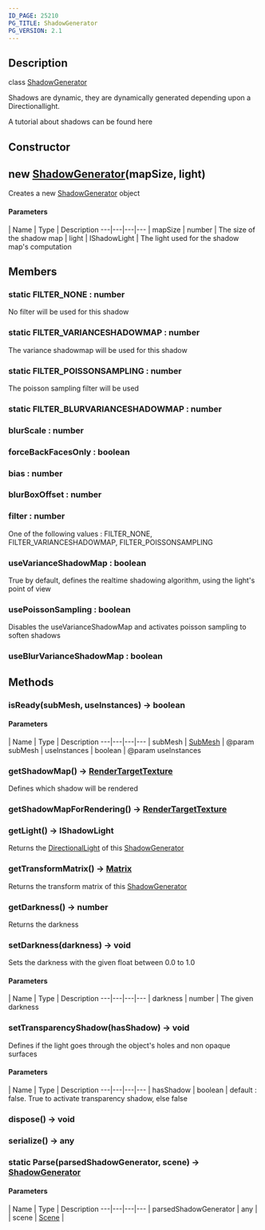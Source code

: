```yaml
---
ID_PAGE: 25210
PG_TITLE: ShadowGenerator
PG_VERSION: 2.1
---
```

## Description

class [ShadowGenerator](/classes/2.4/ShadowGenerator)

Shadows are dynamic, they are dynamically generated depending upon a Directionallight.

A tutorial about shadows can be found here

## Constructor

## new [ShadowGenerator](/classes/2.4/ShadowGenerator)(mapSize, light)

Creates a new [ShadowGenerator](/classes/2.4/ShadowGenerator) object

#### Parameters
 | Name | Type | Description
---|---|---|---
 | mapSize | number |    The size of the shadow map
 | light | IShadowLight |    The light used for the shadow map's computation
## Members

### static FILTER_NONE : number

No filter will be used for this shadow

### static FILTER_VARIANCESHADOWMAP : number

The variance shadowmap will be used for this shadow

### static FILTER_POISSONSAMPLING : number

The poisson sampling filter will be used

### static FILTER_BLURVARIANCESHADOWMAP : number



### blurScale : number



### forceBackFacesOnly : boolean



### bias : number



### blurBoxOffset : number



### filter : number

One of the following values : FILTER_NONE, FILTER_VARIANCESHADOWMAP, FILTER_POISSONSAMPLING

### useVarianceShadowMap : boolean

True by default, defines the realtime shadowing algorithm, using the light's point of view

### usePoissonSampling : boolean

Disables the useVarianceShadowMap and activates poisson sampling to soften shadows

### useBlurVarianceShadowMap : boolean



## Methods

### isReady(subMesh, useInstances) &rarr; boolean



#### Parameters
 | Name | Type | Description
---|---|---|---
 | subMesh | [SubMesh](/classes/2.4/SubMesh) |    @param subMesh
 | useInstances | boolean |    @param useInstances
### getShadowMap() &rarr; [RenderTargetTexture](/classes/2.4/RenderTargetTexture)

Defines which shadow will be rendered
### getShadowMapForRendering() &rarr; [RenderTargetTexture](/classes/2.4/RenderTargetTexture)


### getLight() &rarr; IShadowLight

Returns the [DirectionalLight](/classes/2.4/DirectionalLight) of this [ShadowGenerator](/classes/2.4/ShadowGenerator)
### getTransformMatrix() &rarr; [Matrix](/classes/2.4/Matrix)

Returns the transform matrix of this [ShadowGenerator](/classes/2.4/ShadowGenerator)
### getDarkness() &rarr; number

Returns the darkness
### setDarkness(darkness) &rarr; void

Sets the darkness with the given float between 0.0 to 1.0

#### Parameters
 | Name | Type | Description
---|---|---|---
 | darkness | number |    The given darkness

### setTransparencyShadow(hasShadow) &rarr; void

Defines if the light goes through the object's holes and non opaque surfaces

#### Parameters
 | Name | Type | Description
---|---|---|---
 | hasShadow | boolean |    default : false. True to activate transparency shadow, else false

### dispose() &rarr; void


### serialize() &rarr; any


### static Parse(parsedShadowGenerator, scene) &rarr; [ShadowGenerator](/classes/2.4/ShadowGenerator)



#### Parameters
 | Name | Type | Description
---|---|---|---
 | parsedShadowGenerator | any |  
 | scene | [Scene](/classes/2.4/Scene) |  
